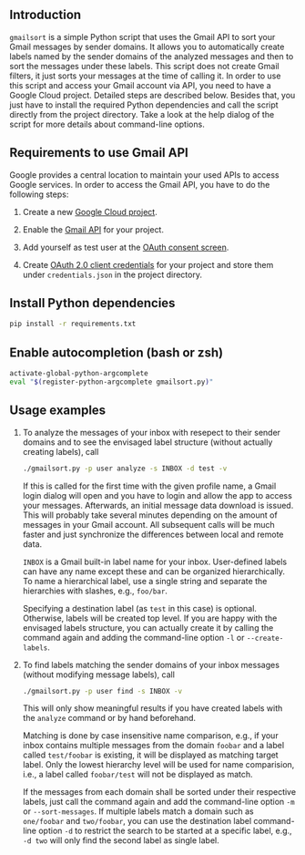 Introduction
------------

`gmailsort` is a simple Python script that uses the Gmail API to sort
your Gmail messages by sender domains. It allows you to automatically
create labels named by the sender domains of the analyzed messages and
then to sort the messages under these labels. This script does not
create Gmail filters, it just sorts your messages at the time of calling
it. In order to use this script and access your Gmail account via API,
you need to have a Google Cloud project. Detailed steps are described
below. Besides that, you just have to install the required Python
dependencies and call the script directly from the project directory.
Take a look at the help dialog of the script for more details about
command-line options.


Requirements to use Gmail API
-----------------------------

Google provides a central location to maintain your used APIs to access
Google services. In order to access the Gmail API, you have to do the
following steps:

1. Create a new [Google Cloud
   project](https://developers.google.com/workspace/guides/create-project).

1. Enable the [Gmail
   API](https://console.cloud.google.com/flows/enableapi?apiid=gmail.googleapis.com)
   for your project.

1. Add yourself as test user at the [OAuth consent
   screen](https://console.cloud.google.com/apis/credentials/consent).

1. Create [OAuth 2.0 client
   credentials](https://console.cloud.google.com/apis/credentials) for
   your project and store them under `credentials.json` in the project
   directory.

Install Python dependencies
---------------------------

```bash
pip install -r requirements.txt
```

Enable autocompletion (bash or zsh)
-----------------------------------

```bash
activate-global-python-argcomplete
eval "$(register-python-argcomplete gmailsort.py)"
```

Usage examples
--------------

1. To analyze the messages of your inbox with resepect to their sender
   domains and to see the envisaged label structure (without actually
   creating labels), call

    ```bash
    ./gmailsort.py -p user analyze -s INBOX -d test -v
    ```

    If this is called for the first time with the given profile name, a
    Gmail login dialog will open and you have to login and allow the app
    to access your messages. Afterwards, an initial message data
    download is issued. This will probably take several minutes
    depending on the amount of messages in your Gmail account. All
    subsequent calls will be much faster and just synchronize the
    differences between local and remote data.

    `INBOX` is a Gmail built-in label name for your inbox. User-defined
    labels can have any name except these and can be organized
    hierarchically. To name a hierarchical label, use a single string
    and separate the hierarchies with slashes, e.g., `foo/bar`.

    Specifying a destination label (as `test` in this case) is optional.
    Otherwise, labels will be created top level. If you are happy with
    the envisaged labels structure, you can actually create it by
    calling the command again and adding the command-line option `-l` or
    `--create-labels`.

1. To find labels matching the sender domains of your inbox messages
   (without modifying message labels), call

    ```bash
    ./gmailsort.py -p user find -s INBOX -v
    ```

    This will only show meaningful results if you have created labels
    with the `analyze` command or by hand beforehand.

    Matching is done by case insensitive name comparison, e.g., if your
    inbox contains multiple messages from the domain `foobar` and a
    label called `test/foobar` is existing, it will be displayed as
    matching target label. Only the lowest hierarchy level will be used
    for name comparision, i.e., a label called `foobar/test` will not be
    displayed as match.

    If the messages from each domain shall be sorted under their
    respective labels, just call the command again and add the
    command-line option `-m` or `--sort-messages`. If multiple labels
    match a domain such as `one/foobar` and `two/foobar`, you can use
    the destination label command-line option `-d` to restrict the
    search to be started at a specific label, e.g., `-d two` will only
    find the second label as single label.
